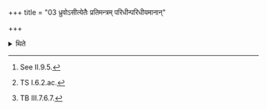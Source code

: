 +++
title = "03 ध्रुवोऽसीत्येतैः प्रतिमन्त्रम् परिधीन्परिधीयमानान्"

+++

<details><summary>थिते</summary>

3. He addresses the enclosing sticks being placed[^1] each one with one of the formulae, in sequence: dhruvosi...[^2], and after all the enclosing sticks are placed, with asmin yajñe upa bhūyaḥ[^3].  

[^1]: See II.9.5.  

[^2]: TS I.6.2.ac.  

[^3]: TB III.7.6.7.
</details>
